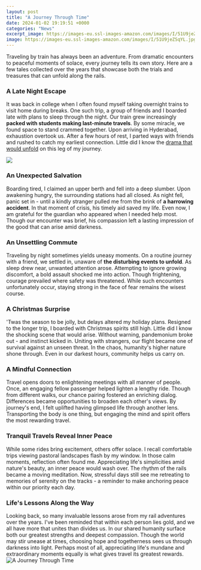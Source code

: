 ```yaml
---
layout: post
title: "A Journey Through Time"
date: 2024-01-02 19:19:51 +0000
categories: "News"
excerpt_image: https://images-eu.ssl-images-amazon.com/images/I/51U9jeZSqYL.jpg
image: https://images-eu.ssl-images-amazon.com/images/I/51U9jeZSqYL.jpg
---
```


Traveling by train has always been an adventure. From dramatic encounters to peaceful moments of solace, every journey tells its own story. Here are a few tales collected over the years that showcase both the trials and treasures that can unfold along the rails.
### A Late Night Escape
It was back in college when I often found myself taking overnight trains to visit home during breaks. One such trip, a group of friends and I boarded late with plans to sleep through the night. Our train grew increasingly **packed with students making last-minute travels**. By some miracle, we found space to stand crammed together. Upon arriving in Hyderabad, exhaustion overtook us. After a few hours of rest, I parted ways with friends and rushed to catch my earliest connection. Little did I know the [drama that would unfold](https://thetopnews.github.io/does-forza-horizon-4-require-an-xbox-live-gold-membership/) on this leg of my journey.

![](https://images-na.ssl-images-amazon.com/images/S/compressed.photo.goodreads.com/books/1588035602i/53281466.jpg)
### An Unexpected Salvation 
Boarding tired, I claimed an upper berth and fell into a deep slumber. Upon awakening hungry, the surrounding stations had all closed. As night fell, panic set in - until a kindly stranger pulled me from the brink of **a harrowing accident**. In that moment of crisis, his timely aid saved my life. Even now, I am grateful for the guardian who appeared when I needed help most. Though our encounter was brief, his compassion left a lasting impression of the good that can arise amid darkness.
### An Unsettling Commute
Traveling by night sometimes yields uneasy moments. On a routine journey with a friend, we settled in, unaware of **the disturbing events to unfold**. As sleep drew near, unwanted attention arose. Attempting to ignore growing discomfort, a bold assault shocked me into action. Though frightening, courage prevailed where safety was threatened. While such encounters unfortunately occur, staying strong in the face of fear remains the wisest course. 
### A Christmas Surprise 
'Twas the season to be jolly, but delays altered my holiday plans. Resigned to the longer trip, I boarded with Christmas spirits still high. Little did I know the shocking scene that would arise. Without warning, pandemonium broke out - and instinct kicked in. Uniting with strangers, our flight became one of survival against an unseen threat. In the chaos, humanity's higher nature shone through. Even in our darkest hours, community helps us carry on.
### A Mindful Connection
Travel opens doors to enlightening meetings with all manner of people. Once, an engaging fellow passenger helped lighten a lengthy ride. Though from different walks, our chance pairing fostered an enriching dialog. Differences became opportunities to broaden each other's views. By journey's end, I felt uplifted having glimpsed life through another lens. Transporting the body is one thing, but engaging the mind and spirit offers the most rewarding travel.
### Tranquil Travels Reveal Inner Peace  
While some rides bring excitement, others offer solace. I recall comfortable trips viewing pastoral landscapes flash by my window. In those calm moments, reflection often found me. Appreciating life's simplicities amid nature's beauty, an inner peace would wash over. The rhythm of the rails became a moving meditation. Now, stressful days still see me retreating to memories of serenity on the tracks - a reminder to make anchoring peace within our priority each day.
### Life's Lessons Along the Way
Looking back, so many invaluable lessons arose from my rail adventures over the years. I've been reminded that within each person lies gold, and we all have more that unites than divides us. In our shared humanity surface both our greatest strengths and deepest compassion. Though the world may stir unease at times, choosing hope and togetherness sees us through darkness into light. Perhaps most of all, appreciating life's mundane and extraordinary moments equally is what gives travel its greatest rewards.
![A Journey Through Time](https://images-eu.ssl-images-amazon.com/images/I/51U9jeZSqYL.jpg)